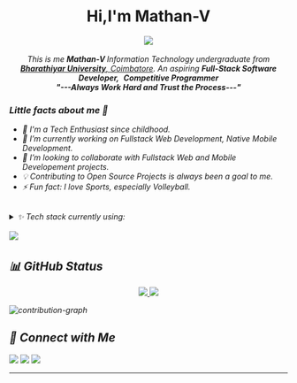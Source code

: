 <h1 align="center">Hi,I'm Mathan-V</h1>
<p align="center">
  <a href="https://github.com/Ratheshan03/readme-typing-svg"><img src="https://readme-typing-svg.herokuapp.com?lines=Information+Technology+Undergraduate;Full+Stack+Software+Developer;Enthusiast;Aspiring+Learner&center=true&width=500&height=50"></a>
</p>

<p align="center">
  <em>
    This is me <b>Mathan-V&nbsp;</b>Information Technology</b> undergraduate from <a href="https://www.iit.ac.lk/"> <b>Bharathiyar University</b>, Coimbatore</a>.
    An aspiring <b>Full-Stack Software Developer,</b>&nbsp; <b>Competitive Programmer</b>
  <br>
  <b><i>"---Always Work Hard and Trust the Process---"</i></b>
</p>

<h3>Little facts about me 🧑</h3>

- 🧞 I'm a Tech Enthusiast since childhood.
- 🔭 I’m currently working on Fullstack Web Development, Native Mobile Development.
- 👯 I’m looking to collaborate with Fullstack Web and Mobile Developement projects.
- 💡 Contributing to Open Source Projects is always been a goal to me.
- ⚡ Fun fact: I love Sports, especially Volleyball.
<br>

<details>
<summary>
  ✨ Tech stack currently using:
</summary>
   <br>
<code><a href="https://www.python.org/" target="_blank"><img height="30" src="https://www.vectorlogo.zone/logos/python/python-icon.svg"></a></code>
<code><a href="https://www.javascript.com/" target="_blank"><img height="30" src="https://raw.githubusercontent.com/devicons/devicon/master/icons/javascript/javascript-plain.svg"></a></code>
<code><a href="https://reactjs.org/" target="_blank"><img height="30" src="https://www.vectorlogo.zone/logos/reactjs/reactjs-icon.svg"></a></code>
<code><a href="https://www.w3schools.com/html/" target="_blank"><img height="30" src="https://www.vectorlogo.zone/logos/w3_html5/w3_html5-icon.svg"></a></code>
<code><a href="https://www.w3schools.com/css/" target="_blank"><img height="30" src="https://raw.githubusercontent.com/devicons/devicon/master/icons/css3/css3-original.svg"></a></code>
<code><a href="https://nodejs.org/en/" target="_blank"><img height="30" src="https://www.vectorlogo.zone/logos/nodejs/nodejs-icon.svg"></a></code>  
</details>
<br>
<img height="137px" src="https://github-readme-stats.vercel.app/api/top-langs/?username=Mathan-V&hide=html&hide_title=true&hide_border=true&layout=compact&langs_count=8&text_color=000&icon_color=fff&bg_color=0,52fa5a,4dfcff,c64dff&theme=graywhite&card_width=382px" />

<!-- GitHub Stats -->
## 📊 GitHub Status

<p align="center">
<a href="https://github.com/Mathan-V">
  <img height="180em"  src="https://github-readme-stats-eight-theta.vercel.app/api?username=Mathan-V&show_icons=true&theme=chartreuse-dark&include_all_commits=true&count_private=true"/>
 <img height="180em"  src="https://github-readme-streak-stats.herokuapp.com?user=Mathan-V&theme=chartreuse-dark"/>
</a>
</p>

![contribution-graph](https://github-readme-activity-graph.vercel.app/graph?username=Mathan-V&bg_color=000000&color=ffffff&line=00aeff&point=00ff10&area=true&hide_border=true)

<!-- Connect with Me -->
## 🤝 Connect with Me
<p align="left">
<a href="mailto:marimathan1998@gmail.com"><img src="https://img.shields.io/badge/-marimathan1998@gmail.com-D14836?style=flat&logo=Gmail&logoColor=white"/></a>
<a href="https://instagram.com/mathan_apv?igshid=NzZlODBkYWE4Ng=="><img src="https://img.shields.io/badge/-@mathan__apv-E4405?style=flat&logo=Instagram&logoColor=white"/></a>
<a href="https://www.linkedin.com/in/mathan-v-a16a482a6?utm_source=share&utm_campaign=share_via&utm_content=profile&utm_medium=android_app">
  <img src="https://img.shields.io/badge/-Mathan%20V-blue?style=flat&logo=Linkedin&logoColor=white&link=https://www.linkedin.com/in/mathan-v-a16a482a6?utm_source=share&utm_campaign=share_via&utm_content=profile&utm_medium=android_app" />
</a>




---
